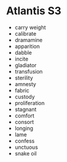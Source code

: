# Atlantis S3

- carry weight
- calibrate
- dramamine
- apparition
- dabble
- incite
- gladiator
- transfusion
- sterility
- amnesty
- fabric
- custody
- proliferation
- stagnant
- comfort
- consort
- longing
- lame
- confess
- unctuous
- snake oil
